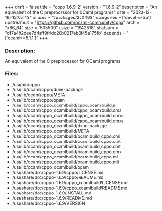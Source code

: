 +++
draft = false
title = "cppo 1.6.9-2"
version = "1.6.9-2"
description = "An equivalent of the C preprocessor for OCaml programs"
date = "2023-12-19T12:05:43"
aliases = "/packages/220493"
categories = ['devel-extra']
upstreamurl = "https://github.com/ocaml-community/cppo"
arch = "x86_64"
size = "505500"
usize = "1942518"
sha1sum = "df7a492dee7d4aff9f4dc28b0217ab0f45a175fb"
depends = "['ocaml>=5.1.1']"
+++
### Description: 
An equivalent of the C preprocessor for OCaml programs

### Files: 
* /usr/bin/cppo
* /usr/lib/ocaml/cppo/dune-package
* /usr/lib/ocaml/cppo/META
* /usr/lib/ocaml/cppo/opam
* /usr/lib/ocaml/cppo_ocamlbuild/cppo_ocamlbuild.a
* /usr/lib/ocaml/cppo_ocamlbuild/cppo_ocamlbuild.cma
* /usr/lib/ocaml/cppo_ocamlbuild/cppo_ocamlbuild.cmxa
* /usr/lib/ocaml/cppo_ocamlbuild/cppo_ocamlbuild.cmxs
* /usr/lib/ocaml/cppo_ocamlbuild/dune-package
* /usr/lib/ocaml/cppo_ocamlbuild/META
* /usr/lib/ocaml/cppo_ocamlbuild/ocamlbuild_cppo.cmi
* /usr/lib/ocaml/cppo_ocamlbuild/ocamlbuild_cppo.cmt
* /usr/lib/ocaml/cppo_ocamlbuild/ocamlbuild_cppo.cmti
* /usr/lib/ocaml/cppo_ocamlbuild/ocamlbuild_cppo.cmx
* /usr/lib/ocaml/cppo_ocamlbuild/ocamlbuild_cppo.ml
* /usr/lib/ocaml/cppo_ocamlbuild/ocamlbuild_cppo.mli
* /usr/lib/ocaml/cppo_ocamlbuild/opam
* /usr/share/doc/cppo-1.6.9/cppo/LICENSE.md
* /usr/share/doc/cppo-1.6.9/cppo/README.md
* /usr/share/doc/cppo-1.6.9/cppo_ocamlbuild/LICENSE.md
* /usr/share/doc/cppo-1.6.9/cppo_ocamlbuild/README.md
* /usr/share/doc/cppo-1.6.9/INSTALL.md
* /usr/share/doc/cppo-1.6.9/README.md
* /usr/share/doc/cppo-1.6.9/VERSION
